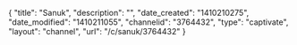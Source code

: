 {
    "title": "Sanuk",
    "description": "",
    "date_created": "1410210275",
    "date_modified": "1410211055",
    "channelid": "3764432",
    "type": "captivate",
    "layout": "channel",
    "url": "\/c\/sanuk\/3764432"
}